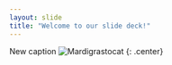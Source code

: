 ```yaml
---
layout: slide
title: "Welcome to our slide deck!"
---
```


New caption
![Mardigrastocat](https://octodex.github.com/images/Mardigrastocat.png)
{: .center}
